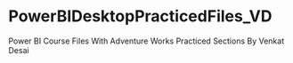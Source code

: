 # PowerBIDesktopPracticedFiles_VD
Power BI Course Files With Adventure Works Practiced Sections By Venkat Desai
